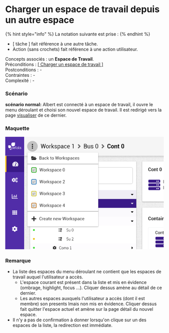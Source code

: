 # Charger un espace de travail depuis un autre espace

{% hint style="info" %}
La notation suivante est prise :
{% endhint %}

* \[ tâche \] fait référence à une autre tâche.
* Action \(sans crochets\) fait référence à une action utilisateur.

Concepts associés : un **Espace de Travail**.  
Préconditions : [\[ Charger un espace de travail \]](charger-un-espace-de-travail.md)  
Postconditions : -  
Contraintes : -  
Complexité : -

### Scénario

**scénario normal:** Albert est connecté à un espace de travail, il ouvre le menu déroulant et choisi son nouvel espace de travail. Il est redirigé vers la page [visualiser](visualiser-un-espace-de-travail.md) de ce dernier.



### Maquette

![Menu d&#xE9;roulant](../../.gitbook/assets/header-menu-workspaces.png)



### Remarque

* La liste des espaces du menu déroulant ne contient que les espaces de travail auquel l'utilisateur a accès.
  * L'espace courant est présent dans la liste et mis en évidence \(ombrage, highlight, focus ...\). Cliquer dessus amène au détail de ce dernier.
  * Les autres espaces auxquels l'utilisateur a accès \(dont il est membre\) son presents lmais non mis en évidence. Cliquer dessus fait quitter l'espace actuel et amène sur la page détail du nouvel espace.
* Il n'y a pas de confirmation à donner lorsqu'on clique sur un des espaces de la liste, la redirection est immédiate.

